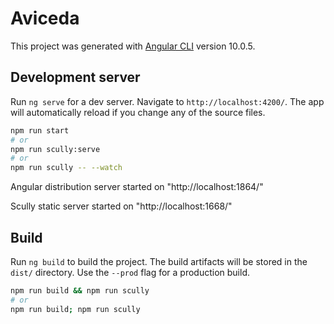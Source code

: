 # Aviceda

This project was generated with [Angular CLI](https://github.com/angular/angular-cli) version 10.0.5.

## Development server

Run `ng serve` for a dev server. Navigate to `http://localhost:4200/`. The app will automatically reload if you change any of the source files.

```bash
npm run start
# or
npm run scully:serve
# or
npm run scully -- --watch
```

Angular distribution server started on "http://localhost:1864/"

Scully static server started on "http://localhost:1668/"

## Build

Run `ng build` to build the project. The build artifacts will be stored in the `dist/` directory. Use the `--prod` flag for a production build.

```bash
npm run build && npm run scully
# or
npm run build; npm run scully
```

